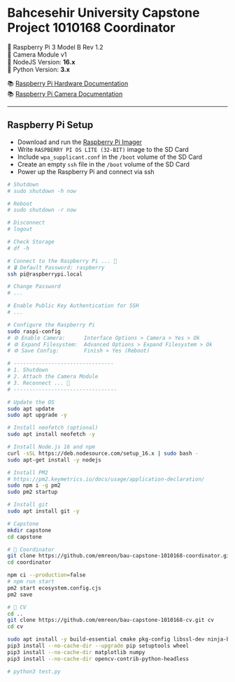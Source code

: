 # Bahcesehir University Capstone Project 1010168 Coordinator

🎱 Raspberry Pi 3 Model B Rev 1.2  
🎱 Camera Module v1  
🎱 NodeJS Version: **16.x**  
🎱 Python Version: **3.x**

📚 [Raspberry Pi Hardware Documentation](https://www.raspberrypi.com/documentation/computers/raspberry-pi.html)  
📚 [Raspberry Pi Camera Documentation](https://www.raspberrypi.com/documentation/accessories/camera.html)

---

## Raspberry Pi Setup

-   Download and run the [Raspberry Pi Imager](https://www.raspberrypi.com/software/)
-   Write `RASPBERRY PI OS LITE (32-BIT)` image to the SD Card
-   Include `wpa_supplicant.conf` in the `/boot` volume of the SD Card
-   Create an empty `ssh` file in the `/boot` volume of the SD Card
-   Power up the Raspberry Pi and connect via ssh

```bash
# Shutdown
# sudo shutdown -h now

# Reboot
# sudo shutdown -r now

# Disconnect
# logout

# Check Storage
# df -h

# Connect to the Raspberry Pi ... 🚀
# 🔒 Default Password: raspberry
ssh pi@raspberrypi.local

# Change Password
# ...

# Enable Public Key Authentication for SSH
# ...

# Configure the Raspberry Pi
sudo raspi-config
# ⚙️ Enable Camera:      Interface Options > Camera > Yes > Ok
# ⚙️ Expand Filesystem:  Advanced Options > Expand Filesystem > Ok
# ⚙️ Save Config:        Finish > Yes (Reboot)

# --------------------------------
# 1. Shutdown
# 2. Attach the Camera Module
# 3. Reconnect ... 🚀
# ---------------------------------

# Update the OS
sudo apt update
sudo apt upgrade -y

# Install neofetch (optional)
sudo apt install neofetch -y

# Install Node.js 16 and npm
curl -sSL https://deb.nodesource.com/setup_16.x | sudo bash -
sudo apt-get install -y nodejs

# Install PM2
# https://pm2.keymetrics.io/docs/usage/application-declaration/
sudo npm i -g pm2
sudo pm2 startup

# Install git
sudo apt install git -y

# Capstone
mkdir capstone
cd capstone

# 💾 Coordinator
git clone https://github.com/emreon/bau-capstone-1010168-coordinator.git coordinator
cd coordinator

npm ci --production=false
# npm run start
pm2 start ecosystem.config.cjs
pm2 save

# 💾 CV
cd ..
git clone https://github.com/emreon/bau-capstone-1010168-cv.git cv
cd cv

sudo apt install -y build-essential cmake pkg-config libssl-dev ninja-build python3-pip
pip3 install --no-cache-dir --upgrade pip setuptools wheel
pip3 install --no-cache-dir matplotlib numpy
pip3 install --no-cache-dir opencv-contrib-python-headless

# python3 test.py
```
